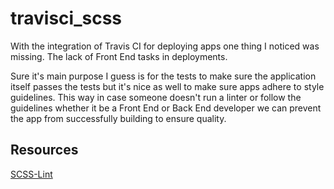 travisci_scss
=============
With the integration of Travis CI for deploying apps one thing I noticed was missing.  The lack of Front End tasks in deployments.  

Sure it's main purpose I guess is for the tests to make sure the application itself passes the tests but it's nice as well to make sure apps adhere to style guidelines.
This way in case someone doesn't run a linter or follow the guidelines whether it be a Front End or Back End developer we can prevent the app from successfully building to ensure quality.


Resources
---------
[SCSS-Lint](https://github.com/causes/scss-lint "SCSS-Lint")
